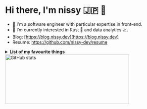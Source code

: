 # Hi there, I'm nissy 🇯🇵 👋 

- 🔭 I'm a software engineer with particular expertise in front-end. 
- 🌱 I’m currently interested in Rust 🦀 and data analytics 📈.
- Blog: [https://blog.nissy.dev](https://blog.nissy.dev)
- Resume: https://github.com/nissy-dev/resume

<details>
<summary><strong>List of my favourite things</strong></summary>

- Nature 🌲
- Travling ✈️ 
- Hot spring (Spa) ♨ 
- Noodle 🍜
- TypeScript
- OSS development
- Moomin
- Sakanaction

</details>

<img src="https://github-readme-stats.vercel.app/api?username=nissy-dev&show_icons=true" alt="GitHub stats" width="400px" height="160px" />

